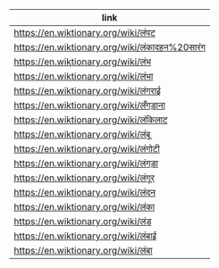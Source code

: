 |link|
|----|
|https://en.wiktionary.org/wiki/लंपट|
|https://en.wiktionary.org/wiki/लंकादहन%20सारंग|
|https://en.wiktionary.org/wiki/लंभ|
|https://en.wiktionary.org/wiki/लंभा|
|https://en.wiktionary.org/wiki/लंगराई|
|https://en.wiktionary.org/wiki/लँगड़ाना|
|https://en.wiktionary.org/wiki/लंकिलाट|
|https://en.wiktionary.org/wiki/लंबू|
|https://en.wiktionary.org/wiki/लंगोटी|
|https://en.wiktionary.org/wiki/लंगड़ा|
|https://en.wiktionary.org/wiki/लंगूर|
|https://en.wiktionary.org/wiki/लंदन|
|https://en.wiktionary.org/wiki/लंका|
|https://en.wiktionary.org/wiki/लंड|
|https://en.wiktionary.org/wiki/लंबाई|
|https://en.wiktionary.org/wiki/लंबा|
